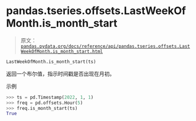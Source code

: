 # pandas.tseries.offsets.LastWeekOfMonth.is_month_start

> 原文：[`pandas.pydata.org/docs/reference/api/pandas.tseries.offsets.LastWeekOfMonth.is_month_start.html`](https://pandas.pydata.org/docs/reference/api/pandas.tseries.offsets.LastWeekOfMonth.is_month_start.html)

```py
LastWeekOfMonth.is_month_start(ts)
```

返回一个布尔值，指示时间戳是否出现在月初。

示例

```py
>>> ts = pd.Timestamp(2022, 1, 1)
>>> freq = pd.offsets.Hour(5)
>>> freq.is_month_start(ts)
True 
```

